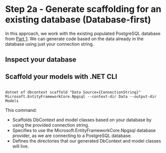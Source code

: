 # Step 2a - Generate scaffolding for an existing database (Database-first)

In this approach, we work with the existing populated PostgreSQL database from [Part 1](/part-1-dab/README.md). We can generate code based on the data already in the database using just your connection string.

## Inspect your database

## Scaffold your models with .NET CLI

```dotnetcli

dotnet ef dbcontext scaffold "Data Source={ConnectionString}" Microsoft.EntityFrameworkCore.Npgsql --context-dir Data --output-dir Models

```

This command:

- Scaffolds DbContext and model classes based on your database by using the provided connection string.
- Specifies to use the Microsoft.EntityFrameworkCore.Npgsql database provider, as we are connecting to a PostgreSQL database.
- Defines the directories that our generated DbContext and model classes will live.
